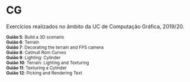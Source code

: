 # CG

Exercícios realizados no âmbito da UC de Computação Gráfica, 2019/20.

<sub> **Guião 5**: Build a 3D scenario </sub> \
<sub> **Guião 6**: Terrain </sub> \
<sub> **Guião 7**: Decorating the terrain and FPS camera </sub> \
<sub> **Guião 8**: Catmull Rom Curves </sub> \
<sub> **Guião 9**: Lighting: Cylinder </sub> \
<sub> **Guião 10**: Terrain: Lighting and Texturing </sub> \
<sub> **Guião 11**: Texturing a Cylinder </sub> \
<sub> **Guião 12**: Picking and Rendering Text </sub>
